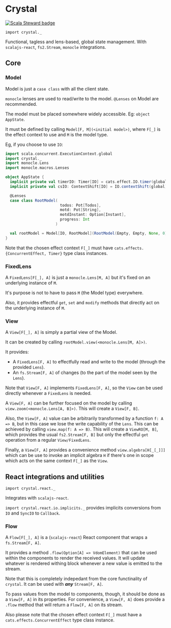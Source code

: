 # Crystal

[![Scala Steward badge](https://img.shields.io/badge/Scala_Steward-helping-blue.svg?style=flat&logo=data:image/png;base64,iVBORw0KGgoAAAANSUhEUgAAAA4AAAAQCAMAAAARSr4IAAAAVFBMVEUAAACHjojlOy5NWlrKzcYRKjGFjIbp293YycuLa3pYY2LSqql4f3pCUFTgSjNodYRmcXUsPD/NTTbjRS+2jomhgnzNc223cGvZS0HaSD0XLjbaSjElhIr+AAAAAXRSTlMAQObYZgAAAHlJREFUCNdNyosOwyAIhWHAQS1Vt7a77/3fcxxdmv0xwmckutAR1nkm4ggbyEcg/wWmlGLDAA3oL50xi6fk5ffZ3E2E3QfZDCcCN2YtbEWZt+Drc6u6rlqv7Uk0LdKqqr5rk2UCRXOk0vmQKGfc94nOJyQjouF9H/wCc9gECEYfONoAAAAASUVORK5CYII=)](https://scala-steward.org)

`import crystal._`

Functional, tagless and lens-based, global state management. With `scalajs-react`, `fs2.Stream`, `monocle` integrations.

## Core

### Model

Model is just a `case class` with all the client state.

`monocle` lenses are used to read/write to the model. `@Lenses` on Model are recommended.

The model must be placed somewhere widely accessible. Eg: `object AppState`.

It must be defined by calling `Model[F, M](<initial model>)`, where `F[_]` is the effect context to use and `M` is the model type.

Eg, if you choose to use `IO`:
```scala
import scala.concurrent.ExecutionContext.global
import crystal._
import monocle.Lens
import monocle.macros.Lenses

object AppState {
  implicit private val timerIO: Timer[IO] = cats.effect.IO.timer(global)
  implicit private val csIO: ContextShift[IO] = IO.contextShift(global)

  @Lenses
  case class RootModel(
                        todos: Pot[Todos],
                        motd: Pot[String],
                        motdInstant: Option[Instant],
                        progress: Int
                      )

  val rootModel = Model[IO, RootModel](RootModel(Empty, Empty, None, 0))
}
``` 

Note that the chosen effect context `F[_]` must have `cats.effects.{ConcurrentEffect, Timer}` type class instances.

### FixedLens

A `FixedLens[F[_], A]` is just a `monocle.Lens[M, A]` but it's fixed on an underlying instance of `M`.

It's purpose is not to have to pass `M` (the Model type) everywhere.

Also, it provides effectful `get`, `set` and `modify` methods that directly act on the underlying instance of `M`.

### View

A `View[F[_], A]` is simply a partial view of the Model.

It can be created by calling `rootModel.view(<monocle.Lens[M, A]>)`.

It provides:
* A `FixedLens[F, A]` to effectfully read and write to the model (through the provided `Lens`).
* An `fs.Stream[F, A]` of changes (to the part of the model seen by the `Lens`).

Note that `View[F, A]` implements `FixedLens[F, A]`, so the `View` can be used directly whenever a `FixedLens` is needed.

A `View[F, A]` can be further focused on the model by calling `view.zoom(<monocle.Lens[A, B]>)`. This will create a `View[F, B]`.

Also, the `View[F, A]` value can be arbitrarily transformed by a function `f: A => B`, but in this case we lose the write capability of the `Lens`. This can be achieved by calling `view.map(f: A => B)`. This will create a `ViewRO[M, B]`, which provides the usual `fs2.Stream[F, B]` but only the effectful `get` operation from a regular `View/FixedLens`. 

Finally, a `View[F, A]` provides a convenience method `view.algebra[H[_[_]]]` which can be use to invoke an implicit algebra `H` if there's one in scope which acts on the same context `F[_]` as the `View`.

## React integrations and utilities

`import crystal.react._`

Integrates with `scalajs-react`.

`import crystal.react.io.implicits._` provides implicits conversions from `IO` and `SyncIO` to `Callback`.

### Flow

A `Flow[F[_], A]` is a (`scalajs-react`) React component that wraps a `fs.Stream[F, A]`.

It provides a method `.flow(Option[A] => VdomElement)` that can be used within the components to render the received values. It will update whatever is rendered withing block whenever a new value is emitted to the stream.

Note that this is completely indepedant from the core functinality of `crystal`. It can be used with ***any*** `Stream[F, A]`. 

To pass values from the model to components, though, it should be done as a `View[F, A]` in its properties. For convenience, a `View[F, A]` does provide a `.flow` method that will return a `Flow[F, A]` on its stream.

Also please note that the chosen effect context `F[_]` must have a `cats.effects.ConcurrentEffect` type class instance.